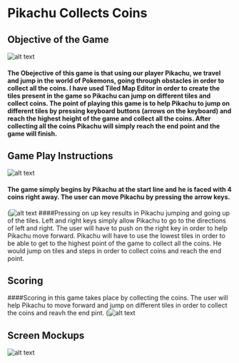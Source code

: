 # Pikachu Collects Coins
## Objective of the Game
![alt text](file:///C:/Users/Owner/Downloads/Pikachu%20Collects%20Coins%202%20(1).jpg "Logo Title Text 1")

#### The Obejective of this game is that using our player Pikachu, we travel and jump in the world of Pokemons, going through obstacles in order to collect all the coins. I have used Tiled Map Editor in order to create the tiles present in the game so Pikachu can jump on different tiles and collect coins. The point of playing this game is to help Pikachu to jump on different tiles by pressing keyboard buttons (arrows on the keyboard) and reach the highest height of the game and collect all the coins. After collecting all the coins Pikachu will simply reach the end point and the game will finish.

## Game Play Instructions

![alt text](file:///C:/Users/Owner/Downloads/Pikachu%20Collects%20Coins%20(1).jpg "Logo Title Text 1")

#### The game simply begins by Pikachu at the start line and he is faced with 4 coins right away. The user can move Pikachu by pressing the arrow keys.
(![alt text](https://www.computerhope.com/jargon/a/arrow-keys.jpg "Logo Title Text 1")
####Pressing on up key results in Pikachu jumping and going up of the tiles. Left and right keys simply allow Pikachu to go to the directions of left and right. The user will have to push on the right key in order to help Pikachu move forward. Pikachu will have to use the lowest tiles in order to be able to get to the highest point of the game to collect all the coins. He would jump on tiles and steps in order to collect coins and reach the end point.

## Scoring

####Scoring in this game takes place by collecting the coins. The user will help Pikachu to move forward and jump on different tiles in order to collect the coins and reavh the end pint.
(![alt text](file:///C:/Users/Owner/Downloads/Pikachu%20Collects%20Coins%203.jpg "Logo Title Text 1")

## Screen Mockups
![alt text](file:///C:/Users/Owner/Downloads/IMG-8218.jpg "Logo Title Text 1")
